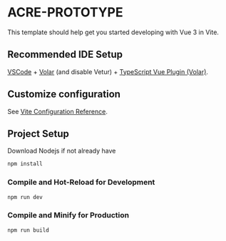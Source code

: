 # ACRE-PROTOTYPE

This template should help get you started developing with Vue 3 in Vite.

## Recommended IDE Setup

[VSCode](https://code.visualstudio.com/) + [Volar](https://marketplace.visualstudio.com/items?itemName=Vue.volar) (and disable Vetur) + [TypeScript Vue Plugin (Volar)](https://marketplace.visualstudio.com/items?itemName=Vue.vscode-typescript-vue-plugin).

## Customize configuration

See [Vite Configuration Reference](https://vitejs.dev/config/).

## Project Setup

Download Nodejs if not already have

```sh
npm install
```

### Compile and Hot-Reload for Development

```sh
npm run dev
```

### Compile and Minify for Production

```sh
npm run build
```
